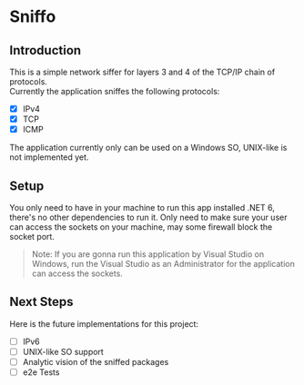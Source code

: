 # Sniffo

## Introduction

This is a simple network siffer for layers 3 and 4 of the TCP/IP chain of protocols.  
Currently the application sniffes the following protocols:

- [X] IPv4
- [X] TCP
- [X] ICMP

The application currently only can be used on a Windows SO, UNIX-like is not implemented yet.

## Setup

You only need to have in your machine to run this app installed .NET 6, there's no other dependencies to run it. Only need to make sure your user can access the sockets on your machine, may some firewall block the socket port.

> Note: If you are gonna run this application by Visual Studio on Windows, run the Visual Studio as an Administrator for the application can access the sockets.

## Next Steps

Here is the future implementations for this project:

- [ ] IPv6
- [ ] UNIX-like SO support
- [ ] Analytic vision of the sniffed packages
- [ ] e2e Tests
